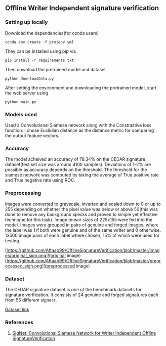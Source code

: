## Offline Writer Independent signature verification

### Setting up locally

Download the dependencies(for conda users)

	conda env create -f projenv.yml
	
They can be installed using pip via
    
    pip install -r requirements.txt
    
Then download the pretrained model and dataset

    python DownloadData.py
    
After setting the environment and downloading the pretrained model, start the web server using

	python main.py

### Models used
Used a Convolutional Siamese network along with the Constrastive loss function. I chose Euclidian distance as the distance metric for comparing the output feature vectors.

### Accuracy
The model acheived an accuracy of 78.34% on the CEDAR signature dataset(test set size was around 4100 samples). 
Deviations of 1-2% are possible as accuracy depends on the threshold.
The threshold for the siamese network was computed by taking the average of True positive rate and True negative rate using ROC.

### Preprocessing
Images were converted to grayscale, inverted and scaled down to 0 or up to 255 depending on whether the pixel value was below or above 50(this was done to remove any background specks and proved to simple yet effective technique for this task).
Image tensor sizes of 225x155 were fed into the model.
Images were grouped in pairs of genuine and forged images, where the label was 1 if both were genuine and of the same writer and 0 otherwise.
13500 image pairs of each label where chosen, 15% of which were used for testing.

[https://github.com/Aftaab99/OfflineSignatureVerification/blob/master/images/original_sign.png]!(original image)
[https://github.com/Aftaab99/OfflineSignatureVerification/blob/master/preprocessed_sign.png]!(preprocessed image)


### Dataset
The CEDAR signature dataset is one of the benchmark datasets for signature verification. It consists of 24 genuine and forged signatures each from 55 different signers.

[Dataset link](http://www.cedar.buffalo.edu/NIJ/data/signatures.rar)


### References
1. [SigNet: Convolutional Siamese Network for Writer Independent Offline SignatureVerification](https://arxiv.org/pdf/1707.02131.pdf)